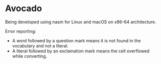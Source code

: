 # Avocado
Being developed using nasm for Linux and macOS on x86-64 architecture.

Error reporting:
* A word followed by a question mark means it is not found in the vocabulary and not a literal.
* A literal followed by an exclamation mark means the cell overflowed while converting.
